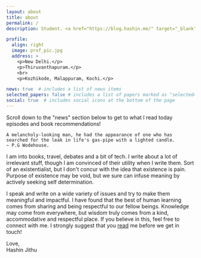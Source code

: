 ```yaml
---
layout: about
title: about
permalink: /
description: Student. <a href="https://blog.hashin.me/" target="_blank">Writer</a>. Thinker.

profile:
  align: right
  image: prof_pic.jpg
  address: >
    <p>New Delhi.</p>
    <p>Thiruvanthapuram.</p>
    <br>
    <p>Kozhikode, Malappuram, Kochi.</p>

news: true  # includes a list of news items
selected_papers: false # includes a list of papers marked as "selected={true}"
social: true  # includes social icons at the bottom of the page
---
```


Scroll down to the "news" section below to get to what I read today episodes and book recommendations!

`A melancholy-looking man, he had the appearance of one who has searched for the leak in life's gas-pipe with a lighted candle.`  
`~ P.G Wodehouse.`

I am into books, travel, debates and a bit of tech. I write about a lot of irrelevant stuff, though I am convinced of their utility when I write them. Sort of an existentialist, but I don't concur with the idea that existence is pain. Purpose of existence may be void, but we sure can infuse meaning by actively seeking self determination.

I speak and write on a wide variety of issues and try to make them meaningful and impactful. I have found that the best of human learning comes from sharing and being respectful to our fellow beings. Knowledge may come from everywhere, but wisdom truly comes from a kind, accommodative and respectful place. If you believe in this, feel free to connect with me. I strongly suggest that you <a href="https://blog.hashin.me/" target="_blank">read</a> me before we get in touch!

Love, <br>
Hashin Jithu


